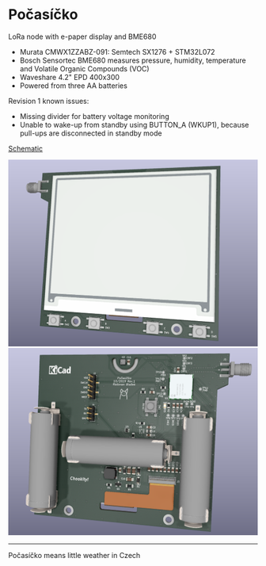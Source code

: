 # Počasíčko

LoRa node with e-paper display and BME680
- Murata CMWX1ZZABZ-091: Semtech SX1276 + STM32L072
- Bosch Sensortec BME680 measures pressure, humidity, temperature and Volatile Organic Compounds (VOC)
- Waveshare 4.2" EPD 400x300
- Powered from three AA batteries

Revision 1 known issues:
- Missing divider for battery voltage monitoring
- Unable to wake-up from standby using BUTTON_A (WKUP1), because pull-ups are disconnected in standby mode

[Schematic](./pcb/revision_1/pocasicko-schematic.pdf)

![Front pcb render](./pcb/revision_1/render-top.png)
![Back pcb render](./pcb/revision_1/render-bottom.png)

---
Počasíčko means little weather in Czech
